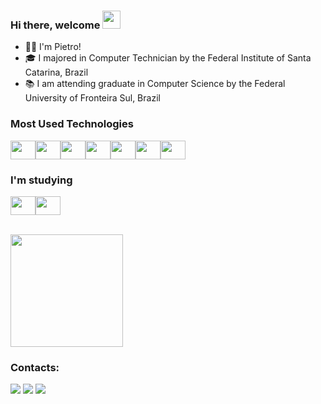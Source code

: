 ### Hi there, welcome <img src="https://github.com/TheDudeThatCode/TheDudeThatCode/blob/master/Assets/Hi.gif" width="29px">

- 🧔🏻 I'm Pietro!
- 🎓 I majored in Computer Technician by the Federal Institute of Santa Catarina, Brazil
- 📚 I am attending graduate in Computer Science by the Federal University of Fronteira Sul, Brazil

### Most Used Technologies
<div style="display: inline_block">
<img src="https://cdn.jsdelivr.net/gh/devicons/devicon/icons/nodejs/nodejs-original.svg" width="40" height="30"/><img src="https://cdn.jsdelivr.net/gh/devicons/devicon/icons/csharp/csharp-original.svg" width="40" height="30"/><img src="https://cdn.jsdelivr.net/gh/devicons/devicon/icons/react/react-original.svg" width="40" height="30"/><img src="https://cdn.jsdelivr.net/gh/devicons/devicon/icons/javascript/javascript-original.svg" width="40" height="30"/><img src="https://cdn.jsdelivr.net/gh/devicons/devicon/icons/typescript/typescript-original.svg" width="40" height="30"/><img src="https://cdn.jsdelivr.net/gh/devicons/devicon/icons/mysql/mysql-original.svg" width="40" height="30"/><img src="https://cdn.jsdelivr.net/gh/devicons/devicon/icons/mongodb/mongodb-original.svg" width="40" height="30"/>


</div>
          
### I'm studying

<img src="https://cdn.jsdelivr.net/gh/devicons/devicon/icons/c/c-original.svg" width="40" height="30"/><img src="https://cdn.jsdelivr.net/gh/devicons/devicon/icons/java/java-original.svg" width="40" height="30"/>

<br>
<div align="space-between">
  <img height="180em" src="https://github-readme-stats.vercel.app/api?username=PietroSouza&show_icons=true&theme=discord_old_blurple&include_all_commits=true&count_private=true&hide_border=tru&hide=issues"/>
  <!-- <img height="180em" src="https://github-readme-stats.vercel.app/api/top-langs/?username=PietroSouza&layout=compact&langs_count=7&theme=midnight-purple&hide_border=true"/> -->
</div>

### Contacts:

<div>
 <a href = "mailto:gabrielpietrosouza@gmail.com"><img src="https://img.shields.io/badge/Gmail-D14836?style=for-the-badge&logo=gmail&logoColor=white" target="_blank"></a>
<a href="https://www.linkedin.com/in/gabriel-pietro-de-souza-9057431b7/" target="_blank" ><img src="https://img.shields.io/badge/-LinkedIn-%230077B5?style=for-the-badge&logo=linkedin&logoColor=white" target="_blank"></a> 
 <a href="https://www.instagram.com/_pietrosouza_/" target="_blank"><img src="https://img.shields.io/badge/-Instagram-%23E4405F?style=for-the-badge&logo=instagram&logoColor=white" target="_blank"></a>
  
</div>

